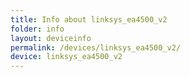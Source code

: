```yaml
---
title: Info about linksys_ea4500_v2
folder: info
layout: deviceinfo
permalink: /devices/linksys_ea4500_v2/
device: linksys_ea4500_v2
---
```


